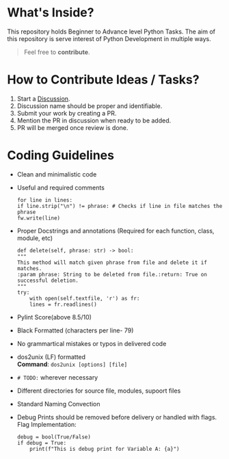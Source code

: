# What's Inside?
This repository holds Beginner to Advance level Python Tasks.
The aim of this repository is serve interest of Python Development in multiple ways.

> Feel free to **contribute**. 
# How to Contribute Ideas / Tasks?

 1. Start a [Discussion](https://github.com/softnauticsgithub/Sarth_Vadgama_Tasks/discussions).
 2. Discussion name should be proper and identifiable. 
 3. Submit your work by creating a PR.
 4. Mention the PR in discussion when ready to be added.
 5. PR will be merged once review is done.

# Coding Guidelines

-   Clean and minimalistic code
-   Useful and required comments
    
    ```
    for line in lines:  
    if line.strip("\n") != phrase: # Checks if line in file matches the phrase  
    fw.write(line)
    
    ```
    
-   Proper Docstrings and annotations (Required for each function, class, module, etc)
    
    ```
    def delete(self, phrase: str) -> bool:  
    """  
    This method will match given phrase from file and delete it if matches.  
    :param phrase: String to be deleted from file.:return: True on successful deletion.  
    """  
    try:  
    	with open(self.textfile, 'r') as fr:  
    	lines = fr.readlines()
    
    ```
    
-   Pylint Score(above 8.5/10)
-   Black Formatted (characters per line- 79)
-   No grammartical mistakes or typos in delivered code
-   dos2unix (LF) formatted  
    **Command**: `dos2unix [options] [file]`
-   `# TODO:` wherever necessary
-   Different directories for source file, modules, supoort files
-   Standard Naming Convection
-   Debug Prints should be removed before delivery or handled with flags.  
    Flag Implementation:
    
    ```
    debug = bool(True/False)
    if debug = True:
    	print(f"This is debug print for Variable A: {a}")
    
    ```
